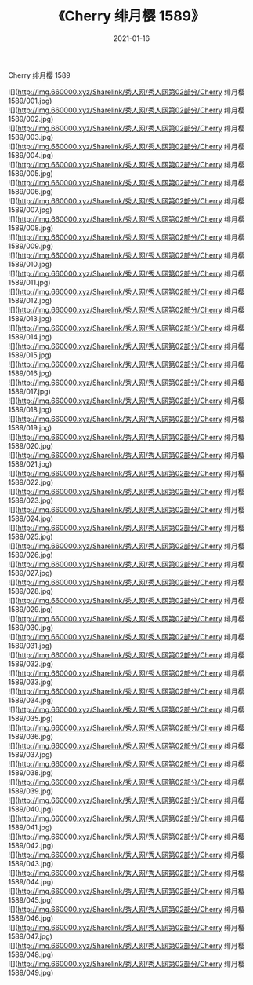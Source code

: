 ﻿---
layout: post
title:  《Cherry 绯月樱 1589》
date:   2021-01-16
img: http://img.660000.xyz/Sharelink/秀人网/秀人网第02部分/Cherry 绯月樱 1589/000.jpg
categories: [美女, 清纯, 唯美]
---

Cherry 绯月樱 1589

  ![](http://img.660000.xyz/Sharelink/秀人网/秀人网第02部分/Cherry 绯月樱 1589/001.jpg) <br> ![](http://img.660000.xyz/Sharelink/秀人网/秀人网第02部分/Cherry 绯月樱 1589/002.jpg) <br> ![](http://img.660000.xyz/Sharelink/秀人网/秀人网第02部分/Cherry 绯月樱 1589/003.jpg) <br> ![](http://img.660000.xyz/Sharelink/秀人网/秀人网第02部分/Cherry 绯月樱 1589/004.jpg) <br> ![](http://img.660000.xyz/Sharelink/秀人网/秀人网第02部分/Cherry 绯月樱 1589/005.jpg) <br> ![](http://img.660000.xyz/Sharelink/秀人网/秀人网第02部分/Cherry 绯月樱 1589/006.jpg) <br> ![](http://img.660000.xyz/Sharelink/秀人网/秀人网第02部分/Cherry 绯月樱 1589/007.jpg) <br> ![](http://img.660000.xyz/Sharelink/秀人网/秀人网第02部分/Cherry 绯月樱 1589/008.jpg) <br> ![](http://img.660000.xyz/Sharelink/秀人网/秀人网第02部分/Cherry 绯月樱 1589/009.jpg) <br> ![](http://img.660000.xyz/Sharelink/秀人网/秀人网第02部分/Cherry 绯月樱 1589/010.jpg) <br> ![](http://img.660000.xyz/Sharelink/秀人网/秀人网第02部分/Cherry 绯月樱 1589/011.jpg) <br> ![](http://img.660000.xyz/Sharelink/秀人网/秀人网第02部分/Cherry 绯月樱 1589/012.jpg) <br> ![](http://img.660000.xyz/Sharelink/秀人网/秀人网第02部分/Cherry 绯月樱 1589/013.jpg) <br> ![](http://img.660000.xyz/Sharelink/秀人网/秀人网第02部分/Cherry 绯月樱 1589/014.jpg) <br> ![](http://img.660000.xyz/Sharelink/秀人网/秀人网第02部分/Cherry 绯月樱 1589/015.jpg) <br> ![](http://img.660000.xyz/Sharelink/秀人网/秀人网第02部分/Cherry 绯月樱 1589/016.jpg) <br> ![](http://img.660000.xyz/Sharelink/秀人网/秀人网第02部分/Cherry 绯月樱 1589/017.jpg) <br> ![](http://img.660000.xyz/Sharelink/秀人网/秀人网第02部分/Cherry 绯月樱 1589/018.jpg) <br> ![](http://img.660000.xyz/Sharelink/秀人网/秀人网第02部分/Cherry 绯月樱 1589/019.jpg) <br> ![](http://img.660000.xyz/Sharelink/秀人网/秀人网第02部分/Cherry 绯月樱 1589/020.jpg) <br> ![](http://img.660000.xyz/Sharelink/秀人网/秀人网第02部分/Cherry 绯月樱 1589/021.jpg) <br> ![](http://img.660000.xyz/Sharelink/秀人网/秀人网第02部分/Cherry 绯月樱 1589/022.jpg) <br> ![](http://img.660000.xyz/Sharelink/秀人网/秀人网第02部分/Cherry 绯月樱 1589/023.jpg) <br> ![](http://img.660000.xyz/Sharelink/秀人网/秀人网第02部分/Cherry 绯月樱 1589/024.jpg) <br> ![](http://img.660000.xyz/Sharelink/秀人网/秀人网第02部分/Cherry 绯月樱 1589/025.jpg) <br> ![](http://img.660000.xyz/Sharelink/秀人网/秀人网第02部分/Cherry 绯月樱 1589/026.jpg) <br> ![](http://img.660000.xyz/Sharelink/秀人网/秀人网第02部分/Cherry 绯月樱 1589/027.jpg) <br> ![](http://img.660000.xyz/Sharelink/秀人网/秀人网第02部分/Cherry 绯月樱 1589/028.jpg) <br> ![](http://img.660000.xyz/Sharelink/秀人网/秀人网第02部分/Cherry 绯月樱 1589/029.jpg) <br> ![](http://img.660000.xyz/Sharelink/秀人网/秀人网第02部分/Cherry 绯月樱 1589/030.jpg) <br> ![](http://img.660000.xyz/Sharelink/秀人网/秀人网第02部分/Cherry 绯月樱 1589/031.jpg) <br> ![](http://img.660000.xyz/Sharelink/秀人网/秀人网第02部分/Cherry 绯月樱 1589/032.jpg) <br> ![](http://img.660000.xyz/Sharelink/秀人网/秀人网第02部分/Cherry 绯月樱 1589/033.jpg) <br> ![](http://img.660000.xyz/Sharelink/秀人网/秀人网第02部分/Cherry 绯月樱 1589/034.jpg) <br> ![](http://img.660000.xyz/Sharelink/秀人网/秀人网第02部分/Cherry 绯月樱 1589/035.jpg) <br> ![](http://img.660000.xyz/Sharelink/秀人网/秀人网第02部分/Cherry 绯月樱 1589/036.jpg) <br> ![](http://img.660000.xyz/Sharelink/秀人网/秀人网第02部分/Cherry 绯月樱 1589/037.jpg) <br> ![](http://img.660000.xyz/Sharelink/秀人网/秀人网第02部分/Cherry 绯月樱 1589/038.jpg) <br> ![](http://img.660000.xyz/Sharelink/秀人网/秀人网第02部分/Cherry 绯月樱 1589/039.jpg) <br> ![](http://img.660000.xyz/Sharelink/秀人网/秀人网第02部分/Cherry 绯月樱 1589/040.jpg) <br> ![](http://img.660000.xyz/Sharelink/秀人网/秀人网第02部分/Cherry 绯月樱 1589/041.jpg) <br> ![](http://img.660000.xyz/Sharelink/秀人网/秀人网第02部分/Cherry 绯月樱 1589/042.jpg) <br> ![](http://img.660000.xyz/Sharelink/秀人网/秀人网第02部分/Cherry 绯月樱 1589/043.jpg) <br> ![](http://img.660000.xyz/Sharelink/秀人网/秀人网第02部分/Cherry 绯月樱 1589/044.jpg) <br> ![](http://img.660000.xyz/Sharelink/秀人网/秀人网第02部分/Cherry 绯月樱 1589/045.jpg) <br> ![](http://img.660000.xyz/Sharelink/秀人网/秀人网第02部分/Cherry 绯月樱 1589/046.jpg) <br> ![](http://img.660000.xyz/Sharelink/秀人网/秀人网第02部分/Cherry 绯月樱 1589/047.jpg) <br> ![](http://img.660000.xyz/Sharelink/秀人网/秀人网第02部分/Cherry 绯月樱 1589/048.jpg) <br> ![](http://img.660000.xyz/Sharelink/秀人网/秀人网第02部分/Cherry 绯月樱 1589/049.jpg) <br>